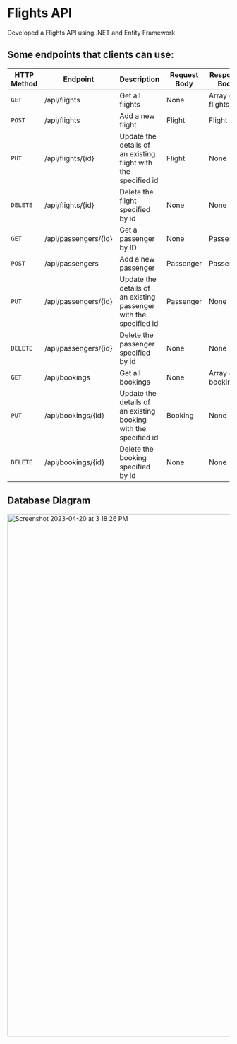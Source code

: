 # Flights API
Developed a Flights API using .NET and Entity Framework.

## Some endpoints that clients can use:

| HTTP Method | Endpoint                   | Description                                                       | Request Body  | Response Body    |
|-------------|----------------------------|-------------------------------------------------------------------|---------------|------------------|
| `GET`       | /api/flights               | Get all flights                                                   | None          | Array of flights |
| `POST`      | /api/flights               | Add a new flight                                                  | Flight        | Flight           |
| `PUT`       | /api/flights/{id}          | Update the details of an existing flight with the specified id    | Flight        | None             |
| `DELETE`    | /api/flights/{id}          | Delete the flight specified by id                                 | None          | None             |
| `GET`       | /api/passengers/{id}       | Get a passenger by ID                                             | None          | Passenger        |
| `POST`      | /api/passengers            | Add a new passenger                                               | Passenger     | Passenger        |
| `PUT`       | /api/passengers/{id}       | Update the details of an existing passenger with the specified id | Passenger     | None             |
| `DELETE`    | /api/passengers/{id}       | Delete the passenger specified by id                              | None          | None             |
| `GET`       | /api/bookings              | Get all bookings                                                  | None          | Array of bookings|
| `PUT`       | /api/bookings/{id}         | Update the details of an existing booking with the specified id   | Booking       | None             |
| `DELETE`    | /api/bookings/{id}         | Delete the booking specified by id                                | None          | None             |





## Database Diagram 

<img width="1183" alt="Screenshot 2023-04-20 at 3 18 26 PM" src="https://user-images.githubusercontent.com/57969388/233465866-f9514e02-1358-448d-87ab-83559be50027.png">
